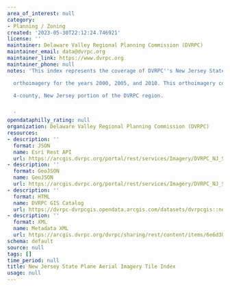 ```yaml
---
area_of_interest: null
category:
- Planning / Zoning
created: '2023-05-30T22:12:24.746921'
license: ''
maintainer: Delaware Valley Regional Planning Commission (DVRPC)
maintainer_email: data@dvrpc.org
maintainer_link: https://www.dvrpc.org
maintainer_phone: null
notes: 'This index represents the coverage of DVRPC''s New Jersey State Plane

  orthoimagery for the years 2000, 2005, and 2010. This orthoimagery covers the

  4-county, New Jersey portion of the DVRPC region.


  '
opendataphilly_rating: null
organization: Delaware Valley Regional Planning Commission (DVRPC)
resources:
- description: ''
  format: JSON
  name: Esri Rest API
  url: https://arcgis.dvrpc.org/portal/rest/services/Imagery/DVRPC_NJ_SP_index/FeatureServer/0
- description: ''
  format: GeoJSON
  name: GeoJSON
  url: https://arcgis.dvrpc.org/portal/rest/services/Imagery/DVRPC_NJ_SP_index/FeatureServer/0/query?where=1=1&outsr=4326&outfields=*&f=geojson
- description: ''
  format: HTML
  name: DVRPC GIS Catalog
  url: https://dvrpc-dvrpcgis.opendata.arcgis.com/datasets/dvrpcgis::new-jersey-state-plane-aerial-imagery-tile-index
- description: ''
  format: XML
  name: Metadata XML
  url: https://arcgis.dvrpc.org/dvrpc/sharing/rest/content/items/6e6d300b55ba49a286e5d9cbaf999bb8/info/metadata/metadata.xml?format=default
schema: default
source: null
tags: []
time_period: null
title: New Jersey State Plane Aerial Imagery Tile Index
usage: null
---
```

